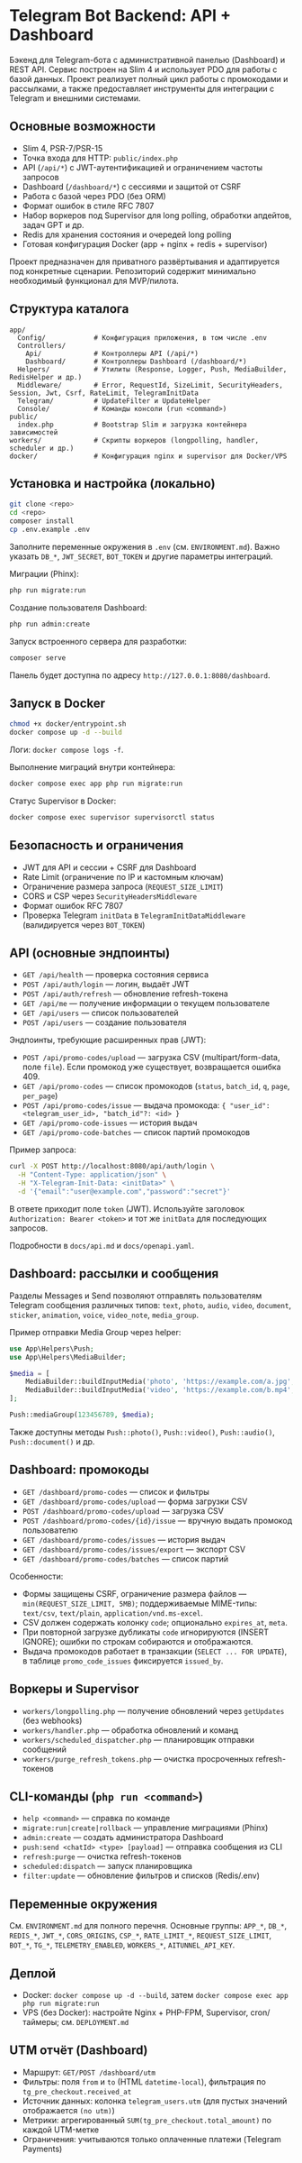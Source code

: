 # Telegram Bot Backend: API + Dashboard

Бэкенд для Telegram-бота с административной панелью (Dashboard) и REST API. Сервис построен на Slim 4 и использует PDO для работы с базой данных. Проект реализует полный цикл работы с промокодами и рассылками, а также предоставляет инструменты для интеграции с Telegram и внешними системами.

## Основные возможности
- Slim 4, PSR-7/PSR-15
- Точка входа для HTTP: `public/index.php`
- API (`/api/*`) с JWT-аутентификацией и ограничением частоты запросов
- Dashboard (`/dashboard/*`) с сессиями и защитой от CSRF
- Работа с базой через PDO (без ORM)
- Формат ошибок в стиле RFC 7807
- Набор воркеров под Supervisor для long polling, обработки апдейтов, задач GPT и др.
- Redis для хранения состояния и очередей long polling
- Готовая конфигурация Docker (app + nginx + redis + supervisor)

Проект предназначен для приватного развёртывания и адаптируется под конкретные сценарии. Репозиторий содержит минимально необходимый функционал для MVP/пилота.

## Структура каталога
```
app/
  Config/            # Конфигурация приложения, в том числе .env
  Controllers/
    Api/             # Контроллеры API (/api/*)
    Dashboard/       # Контроллеры Dashboard (/dashboard/*)
  Helpers/           # Утилиты (Response, Logger, Push, MediaBuilder, RedisHelper и др.)
  Middleware/        # Error, RequestId, SizeLimit, SecurityHeaders, Session, Jwt, Csrf, RateLimit, TelegramInitData
  Telegram/          # UpdateFilter и UpdateHelper
  Console/           # Команды консоли (run <command>)
public/
  index.php          # Bootstrap Slim и загрузка контейнера зависимостей
workers/             # Скрипты воркеров (longpolling, handler, scheduler и др.)
docker/              # Конфигурация nginx и supervisor для Docker/VPS
```

## Установка и настройка (локально)
```bash
git clone <repo>
cd <repo>
composer install
cp .env.example .env
```

Заполните переменные окружения в `.env` (см. `ENVIRONMENT.md`). Важно указать `DB_*`, `JWT_SECRET`, `BOT_TOKEN` и другие параметры интеграций.

Миграции (Phinx):
```bash
php run migrate:run
```

Создание пользователя Dashboard:
```bash
php run admin:create
```

Запуск встроенного сервера для разработки:
```bash
composer serve
```

Панель будет доступна по адресу `http://127.0.0.1:8080/dashboard`.

## Запуск в Docker
```bash
chmod +x docker/entrypoint.sh
docker compose up -d --build
```

Логи: `docker compose logs -f`.

Выполнение миграций внутри контейнера:
```bash
docker compose exec app php run migrate:run
```

Статус Supervisor в Docker:
```bash
docker compose exec supervisor supervisorctl status
```

## Безопасность и ограничения
- JWT для API и сессии + CSRF для Dashboard
- Rate Limit (ограничение по IP и кастомным ключам)
- Ограничение размера запроса (`REQUEST_SIZE_LIMIT`)
- CORS и CSP через `SecurityHeadersMiddleware`
- Формат ошибок RFC 7807
- Проверка Telegram `initData` в `TelegramInitDataMiddleware` (валидируется через `BOT_TOKEN`)

## API (основные эндпоинты)
- `GET /api/health` — проверка состояния сервиса
- `POST /api/auth/login` — логин, выдаёт JWT
- `POST /api/auth/refresh` — обновление refresh-токена
- `GET /api/me` — получение информации о текущем пользователе
- `GET /api/users` — список пользователей
- `POST /api/users` — создание пользователя

Эндпоинты, требующие расширенных прав (JWT):
- `POST /api/promo-codes/upload` — загрузка CSV (multipart/form-data, поле `file`). Если промокод уже существует, возвращается ошибка 409.
- `GET /api/promo-codes` — список промокодов (`status`, `batch_id`, `q`, `page`, `per_page`)
- `POST /api/promo-codes/issue` — выдача промокода: `{ "user_id": <telegram_user_id>, "batch_id"?: <id> }`
- `GET /api/promo-code-issues` — история выдач
- `GET /api/promo-code-batches` — список партий промокодов

Пример запроса:
```bash
curl -X POST http://localhost:8080/api/auth/login \
  -H "Content-Type: application/json" \
  -H "X-Telegram-Init-Data: <initData>" \
  -d '{"email":"user@example.com","password":"secret"}'
```

В ответе приходит поле `token` (JWT). Используйте заголовок `Authorization: Bearer <token>` и тот же `initData` для последующих запросов.

Подробности в `docs/api.md` и `docs/openapi.yaml`.

## Dashboard: рассылки и сообщения
Разделы Messages и Send позволяют отправлять пользователям Telegram сообщения различных типов: `text`, `photo`, `audio`, `video`, `document`, `sticker`, `animation`, `voice`, `video_note`, `media_group`.

Пример отправки Media Group через helper:
```php
use App\Helpers\Push;
use App\Helpers\MediaBuilder;

$media = [
    MediaBuilder::buildInputMedia('photo', 'https://example.com/a.jpg', ['caption' => 'Файл 1']),
    MediaBuilder::buildInputMedia('video', 'https://example.com/b.mp4', ['caption' => 'Файл 2']),
];

Push::mediaGroup(123456789, $media);
```

Также доступны методы `Push::photo()`, `Push::video()`, `Push::audio()`, `Push::document()` и др.

## Dashboard: промокоды
- `GET /dashboard/promo-codes` — список и фильтры
- `GET /dashboard/promo-codes/upload` — форма загрузки CSV
- `POST /dashboard/promo-codes/upload` — загрузка CSV
- `POST /dashboard/promo-codes/{id}/issue` — вручную выдать промокод пользователю
- `GET /dashboard/promo-codes/issues` — история выдач
- `GET /dashboard/promo-codes/issues/export` — экспорт CSV
- `GET /dashboard/promo-codes/batches` — список партий

Особенности:
- Формы защищены CSRF, ограничение размера файлов — `min(REQUEST_SIZE_LIMIT, 5MB)`; поддерживаемые MIME-типы: `text/csv`, `text/plain`, `application/vnd.ms-excel`.
- CSV должен содержать колонку `code`; опционально `expires_at`, `meta`.
- При повторной загрузке дубликаты `code` игнорируются (INSERT IGNORE); ошибки по строкам собираются и отображаются.
- Выдача промокодов работает в транзакции (`SELECT ... FOR UPDATE`), в таблице `promo_code_issues` фиксируется `issued_by`.

## Воркеры и Supervisor
- `workers/longpolling.php` — получение обновлений через `getUpdates` (без webhooks)
- `workers/handler.php` — обработка обновлений и команд
- `workers/scheduled_dispatcher.php` — планировщик отправки сообщений
- `workers/purge_refresh_tokens.php` — очистка просроченных refresh-токенов

## CLI-команды (`php run <command>`)
- `help <command>` — справка по команде
- `migrate:run|create|rollback` — управление миграциями (Phinx)
- `admin:create` — создать администратора Dashboard
- `push:send <chatId> <type> [payload]` — отправка сообщения из CLI
- `refresh:purge` — очистка refresh-токенов
- `scheduled:dispatch` — запуск планировщика
- `filter:update` — обновление фильтров и списков (Redis/.env)

## Переменные окружения
См. `ENVIRONMENT.md` для полного перечня. Основные группы: `APP_*`, `DB_*`, `REDIS_*`, `JWT_*`, `CORS_ORIGINS`, `CSP_*`, `RATE_LIMIT_*`, `REQUEST_SIZE_LIMIT`, `BOT_*`, `TG_*`, `TELEMETRY_ENABLED`, `WORKERS_*`, `AITUNNEL_API_KEY`.

## Деплой
- Docker: `docker compose up -d --build`, затем `docker compose exec app php run migrate:run`
- VPS (без Docker): настройте Nginx + PHP-FPM, Supervisor, cron/таймеры; см. `DEPLOYMENT.md`

## UTM отчёт (Dashboard)
- Маршрут: `GET/POST /dashboard/utm`
- Фильтры: поля `from` и `to` (HTML `datetime-local`), фильтрация по `tg_pre_checkout.received_at`
- Источник данных: колонка `telegram_users.utm` (для пустых значений отображается `(no utm)`)
- Метрики: агрегированный `SUM(tg_pre_checkout.total_amount)` по каждой UTM-метке
- Ограничения: учитываются только оплаченные платежи (Telegram Payments)

